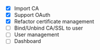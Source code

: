 - [x] Import CA
- [x] Support OAuth
- [x] Refactor certificate management
- [ ] Bind/Unbind CA/SSL to user
- [ ] User management
- [ ] Dashboard
